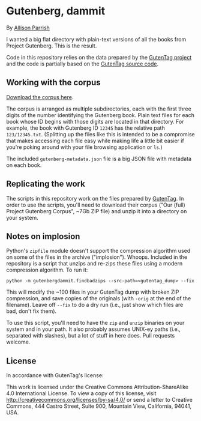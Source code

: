 # Gutenberg, dammit

By [Allison Parrish](http://www.decontextualize.com/)

I wanted a big flat directory with plain-text versions of all the books from
Project Gutenberg. This is the result.

Code in this repository relies on the data prepared by the [GutenTag
project](http://www.cs.toronto.edu/~jbrooke/gutentag/) and the code is
partially based on the [GutenTag source
code](https://github.com/julianbrooke/GutenTag).

## Working with the corpus

[Download the corpus here](TK).

The corpus is arranged as multiple subdirectories, each with the first three
digits of the number identifying the Gutenberg book. Plain text files for each
book whose ID begins with those digits are located in that directory. For
example, the book with Gutenberg ID `12345` has the relative path
`123/12345.txt`. (Splitting up the files like this is intended to be a
compromise that makes accessing each file easy while making life a little bit
easier if you're poking around with your file browsing application or `ls`.)

The included `gutenberg-metadata.json` file is a big JSON file with metadata on
each book.


## Replicating the work

The scripts in this repository work on the files prepared by
[GutenTag](http://www.cs.toronto.edu/~jbrooke/gutentag/download.html). In order
to use the scripts, you'll need to download their corpus ("Our (full) Project
Gutenberg Corpus", ~7Gb ZIP file) and unzip it into a directory on your system.

## Notes on implosion

Python's `zipfile` module doesn't support the compression algorithm used on
some of the files in the archive ("implosion"). Whoops. Included in the
repository is a script that unzips and re-zips these files using a modern
compression algorithm. To run it:

    python -m gutenbergdammit.findbadzips --src-path=<gutentag_dump> --fix

This will modify the ~100 files in your GutenTag dump with broken ZIP
compression, and save copies of the originals (with `-orig` at the end of the
filename). Leave off `--fix` to do a dry run (i.e., just show which files are
bad, don't fix them).

To use this script, you'll need to have the `zip` and `unzip` binaries on your
system and in your path. It also probably assumes UNIX-ey paths (i.e.,
separated with slashes), but a lot of stuff in here does. Pull requests
welcome.

## License

In accordance with GutenTag's license:

This work is licensed under the Creative Commons Attribution-ShareAlike 4.0
International License. To view a copy of this license, visit
http://creativecommons.org/licenses/by-sa/4.0/ or send a letter to Creative
Commons, 444 Castro Street, Suite 900, Mountain View, California, 94041, USA.


